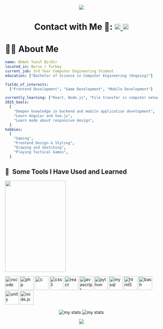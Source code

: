 <p align="center">
  <img src="https://capsule-render.vercel.app/api?type=waving&height=250&color=gradient&text=Hey%20Everyone%20👋&animation=scaleIn&reversal=true&section=header&descAlign=50&descAlignY=50"/>
</p>

<h1 align ="center"> Contact with Me 💬:
  <a align="center" href="https://www.linkedin.com/in/ahmet-yusuf-birdir-199719253/">
    <img src="https://upload.wikimedia.org/wikipedia/commons/8/81/LinkedIn_icon.svg" alt="LinkedIn Profile" height="20"> 
  </a>
  <a href="mailto:ahmet.yusuf.birdir1@gmail.com">
    <img src="https://cdn4.iconfinder.com/data/icons/logos-brands-in-colors/48/google-gmail-1024.png" alt="Gmail ile Mail Gönder" width="20"/>
  </a>
</h1>

# 🧑‍💻 About Me

```yaml
name: Ahmet Yusuf Birdir
located_in: Bursa / Turkey
current_job: 3rd Year Computer Engineering Student
education: ["Bachelor of Science in Computer Engineering (Ongoing)"]

fields_of_interests:
  ["Frontend Development", "Game Development", "Mobile Development"]

currently_learning: ["React, Node.js", "File transfer in computer networks"]
2025_Goals:
  [
    "Deepen knowledge in backend and mobile application development",
    "Learn Angular and Vue.js",
    "Learn mode about responsive design",
  ]
hobbies:
  [
    "Gaming",
    "Frontend Design & Styling",
    "Drawing and Sketching",
    "Playing Tactical Games",
  ]
```

<h2> 🚀 &nbsp;Some Tools I Have Used and Learned</h2>

<img src="https://media.giphy.com/media/v1.Y2lkPTc5MGI3NjExazNyZzRiajhoeTcxaGkzcTlncjM0bnM2MTZncWt6bjBuZjZ3d2JicSZlcD12MV9naWZzX3NlYXJjaCZjdD1n/78XCFBGOlS6keY1Bil/giphy.gif" width="200" height="300"/>
<p align="left">

<img src="https://cdn.jsdelivr.net/gh/devicons/devicon@latest/icons/vscode/vscode-original-wordmark.svg" alt="vscode" width="45" height="45"/>

<img src="https://cdn.jsdelivr.net/gh/devicons/devicon/icons/php/php-original.svg" alt="php" width="45" height="45"/>

<img src="https://cdn.jsdelivr.net/gh/devicons/devicon@latest/icons/c/c-original.svg" alt="c" width="45" height="45"/>

<img src="https://cdn.jsdelivr.net/gh/devicons/devicon@latest/icons/css3/css3-original.svg" alt="css3" width="45" height="45"/>

<img src="https://cdn.jsdelivr.net/gh/devicons/devicon@latest/icons/react/react-original-wordmark.svg" alt="react" width="45" height="45"/>

<img src="https://cdn.jsdelivr.net/gh/devicons/devicon@latest/icons/javascript/javascript-original.svg" alt="javascript" width="45" height="45"/>

<img src="https://cdn.jsdelivr.net/gh/devicons/devicon@latest/icons/python/python-original-wordmark.svg" alt="python" width="45" height="45"/>

<img src="https://cdn.jsdelivr.net/gh/devicons/devicon@latest/icons/mysql/mysql-original-wordmark.svg" alt="mysql" width="45" height="45"/>

<img src="https://cdn.jsdelivr.net/gh/devicons/devicon@latest/icons/html5/html5-original-wordmark.svg" alt="html5" width="45" height="45"/>

<img src="https://cdn.jsdelivr.net/gh/devicons/devicon@latest/icons/bash/bash-original.svg" alt="bash" width="45" height="45"/>
<img src="https://cdn.jsdelivr.net/gh/devicons/devicon@latest/icons/unity/unity-original.svg" alt="unity" width="45" height="45"/>

<img src="https://cdn.jsdelivr.net/gh/devicons/devicon@latest/icons/nodejs/nodejs-original-wordmark.svg" alt="node.js" width="45" height="45"/>

</p>

<div align="center" display="grid">
<img alt="my stats" src="https://github-readme-stats.vercel.app/api?username=ahmetyusufbirdir03&theme=radical" />
<img alt="my stats" src="https://github-readme-stats.vercel.app/api/top-langs/?username=ahmetyusufbirdir03&layout=compact&theme=radical" />
</div>

<p align="center">
  <img src="https://capsule-render.vercel.app/api?type=waving&height=250&color=gradient&text=Nice%20to%20Meet%20You🙏&animation=scaleIn&reversal=true&section=footer"/>
</p>
